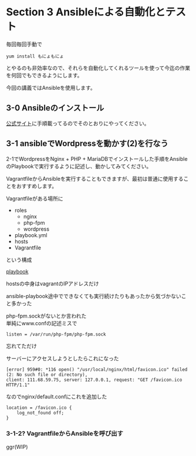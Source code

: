 # Section 3 Ansibleによる自動化とテスト

毎回毎回手動で

    yum install もにょもにょ

とやるのも非効率なので、それらを自動化してくれるツールを使って今迄の作業を何回でもできるようにします。

今回の講義ではAnsibleを使用します。

## 3-0 Ansibleのインストール

[公式サイト](http://docs.ansible.com/intro_installation.html#latest-releases-via-apt-ubuntu)に手順載ってるのでそのとおりにやってください。

## 3-1 ansibleでWordpressを動かす(2)を行なう

2-1でWordpressをNginx + PHP + MariaDBでインストールした手順をAnsibleのPlaybookで実行するように記述し、動かしてみてください。

VagrantfileからAnsibleを実行することもできますが、最初は普通に使用することをおすすめします。

Vagrantfileがある場所に  

- roles
	- nginx
	- php-fpm
	- wordpress
- playbook.yml
- hosts
- Vagrantfile

という構成

[playbook](https://github.com/s14007/serverbuilding/tree/master/ansible_wordpress)

hostsの中身はvagrantのIPアドレスだけ

ansible-playbook途中でできなくても実行続けたりもあったから気づかないこと多かった

php-fpm.sockがないとか言われた  
単純にwww.confの記述ミスで

	listen = /var/run/php-fpm/php-fpm.sock

忘れてただけ

サーバーにアクセスしようとしたらこれになった  

	[error] 959#0: *116 open() "/usr/local/nginx/html/favicon.ico" failed (2: No such file or directory), 
	client: 111.68.59.75, server: 127.0.0.1, request: "GET /favicon.ico HTTP/1.1"

なのでnginx/default.confにこれを追加した

	location = /favicon.ico {
  		log_not_found off;
	}

### 3-1-2? VagrantfileからAnsibleを呼び出す

ggr(WIP)
